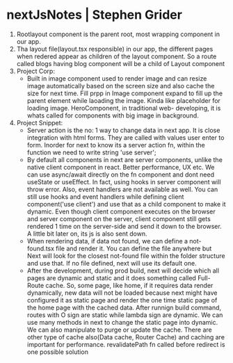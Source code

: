 # nextJsNotes | Stephen Grider
1. Rootlayout component is the parent root, most wrapping component in our app.
2. Tha layout file(layout.tsx responsible) in our app, the different pages when redered appear as children of the layout component. So a route called blogs having blog component will be a child of Layout component
3. Project Corp:
   - Built in image component used to render image and can resize image automatically based on the screen size and also cache the size for next time. Fill prpp in           Image component expand to fill up the parent element while laoading the image. Kinda like placeholder for loading image. HeroComponent, in traditional web-            developing, it is whats called for components with big image in background.
4. Project Snippet:
   - Server action is the no: 1 way to change data in next app. It is close integration with html forms. They are called with values user enter to form. Inorder for next to know its a server action fn, within the function we need to write string 'use server';
   - By default all components in next are server components, unlike the native client component in react. Better performance, UX etc. We can use async/await directly on the fn component and dont need useState or useEffect. In fact, using hooks in server component will throw error. Also, event handlers are not available as well. You can still use hooks and event handlers while defining client component('use client') and use that as a child component to make it dynamic. Even though client component executes on the browser and server component on the server, client component still gets rendered 1 time on the server-side and send it down to the browser. A little bit later on, its js is also sent down.
   - When rendering data, if data not found, we can define a not-found.tsx file and render it. You can define the file anywhere but Next will look for the closest not-found file within the folder structure and use that. If no file defined, next will use its default one.
   - After the development, during prod build, next will decide which all pages are dynamic and static and it does something called Full-Route cache. So, some page, like home, if it requires data render dynamically, new data will not be loaded because next might have configured it as static page and render the one time static page of the home page with the cached data. After runnign build command, routes with O sign are static while lambda sign are dynamic. We can use many methods in next to change the static page into dynamic. We can also manipulate to purge or update the cache. There are other type of cache also(Data cache, Router Cache) and caching are important for performance. revalidatePath fn called before redirect is one possible solution
